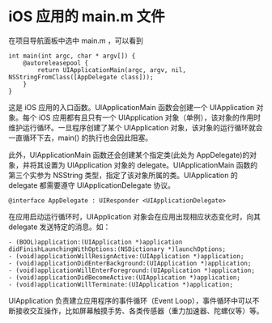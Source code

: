 # iOS 应用的 main.m 文件


在项目导航面板中选中 main.m ，可以看到

```
int main(int argc, char * argv[]) {
    @autoreleasepool {
        return UIApplicationMain(argc, argv, nil, NSStringFromClass([AppDelegate class]));
    }
}
```

这是 iOS 应用的入口函数。UIApplicationMain 函数会创建一个 UIApplication 对象。每个 iOS 应用都有且只有一个 UIApplication 对象（单例），该对象的作用时维护运行循环。一旦程序创建了某个 UIApplication 对象，该对象的运行循环就会一直循环下去，main() 的执行也会因此阻塞。

此外，UIApplicationMain 函数还会创建某个指定类(此处为 AppDelegate)的对象，并将其设置为 UIApplication 对象的 delegate。UIApplicationMain 函数的第三个实参为 NSString 类型，指定了该对象所属的类。UIApplication 的 delegate 都需要遵守 UIApplicationDelegate 协议。

`@interface AppDelegate : UIResponder <UIApplicationDelegate>`

在应用启动运行循环时，UIApplication 对象会在应用出现相应状态变化时，向其 delegate 发送特定的消息。如：

```
- (BOOL)application:(UIApplication *)application didFinishLaunchingWithOptions:(NSDictionary *)launchOptions;
- (void)applicationWillResignActive:(UIApplication *)application;
- (void)applicationDidEnterBackground:(UIApplication *)application; 
- (void)applicationWillEnterForeground:(UIApplication *)application;
- (void)applicationDidBecomeActive:(UIApplication *)application;
- (void)applicationWillTerminate:(UIApplication *)application;
```

UIApplication 负责建立应用程序的事件循环（Event Loop），事件循环中可以不断接收交互操作，比如屏幕触摸手势、各类传感器（重力加速器、陀螺仪等）等。
